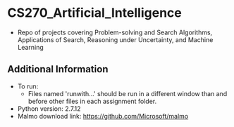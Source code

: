 # CS270_Artificial_Intelligence
- Repo of projects covering Problem-solving and Search Algorithms, Applications of Search, Reasoning under Uncertainty, and Machine Learning

## Additional Information
- To run:
  - Files named 'runwith...' should be run in a different window than and before other files in each assignment folder.
- Python version: 2.7.12
- Malmo download link: https://github.com/Microsoft/malmo

